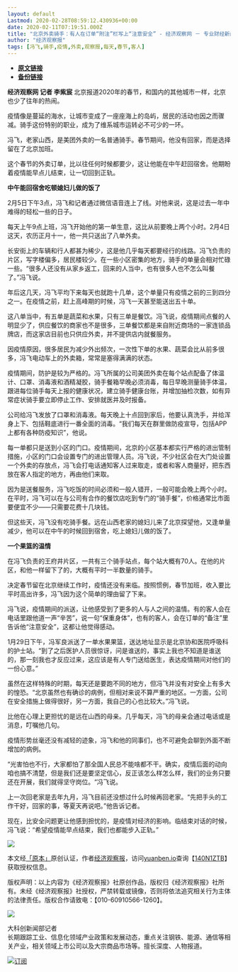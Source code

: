 ```yaml
---
layout: default
Lastmod: 2020-02-28T08:59:12.430936+00:00
date: 2020-02-11T07:19:51.000Z
title: "北京外卖骑手：有人在订单“附注”栏写上“注意安全” - 经济观察网 － 专业财经新闻网站"
author: "经济观察报"
tags: [冯飞,骑手,疫情,外卖,观察报,每天,春节,客人]
---
```


* [**原文链接**](http://archive.is/wXKYi)
* [**备份链接**](http://archive.is/wXKYi)


**经济观察网 记者 李紫宸** 北京报道2020年的春节，和国内的其他城市一样，北京也少了往年的热闹。

疫情像是蔓延的海水，让城市变成了一座座海上的岛屿，居民的活动也因之而骤减。骑手这份特别的职业，成为了维系城市运转必不可少的一环。

冯飞，老家山西，是美团外卖的一名普通骑手。春节期间，他没有回家，而是选择留在了北京加班。

这个春节的外卖订单，比以往任何时候都要少，这让他能在中午赶回宿舍。他期盼着疫情能早点儿结束，让一切回到正轨。

**中午能回宿舍吃顿媳妇儿做的饭了**

2月5日下午3点，冯飞和记者通过微信语音连上了线。对他来说，这是过去一年中难得的轻松一些的日子。

每天上午9点上班，冯飞开始他的第一单生意，这比从前要晚上两个小时。2月4日这天，农历正月十一，他一共只送出了八单外卖。

长安街上的车辆和行人都甚为稀少，这是他几乎每天都要经行的线路。冯飞负责的片区，写字楼偏多，居民楼较少。在一些小区密集的地方，骑手的单量会相对忙碌一些。“很多人还没有从家乡返工，回来的人当中，也有很多人也不怎么叫餐了。”冯飞说。

年后这几天，冯飞平均下来每天也就跑十几单，这个单量只有疫情之前的三到四分之一。在疫情之前，赶上高峰期的时候，冯飞一天甚至能送出五十单。

这八单当中，有五单是蔬菜和水果，只有三单是餐饮。冯飞说，疫情期间点餐的人明显少了，供应餐饮的商家也不是很多，三单餐饮都是来自附近商场的一家连锁品牌店，而这家店目前也只供应外卖，并不提供店内就餐服务。

因疫情原因，很多居民为减少外出频次，一次性下单的水果、蔬菜会比从前多很多，冯飞电动车上的外卖箱，常常是塞得满满的状态。

疫情期间，防护是较为严格的。冯飞所属的公司美团外卖在每个站点配备了体温计、口罩、消毒液和酒精凝胶，骑手餐箱早晚必须消毒，每日早晚测量骑手体温，跟进每位骑手每天上报的健康状况，建立骑手健康台账，并增加抽检次数，如有异常症状骑手要立即停止工作、安排就医并及时报备。

公司给冯飞发放了口罩和消毒液。每天晚上十点回到家后，他要认真洗手，并给浑身上下、包括鞋底进行一番全面的消毒。“我们每天在群里做防疫宣导，包括APP上都有各种防疫知识”，他说。

每一单都只是送到小区的门口。疫情期间，北京的小区基本都实行严格的进出管制措施，小区的门口会设置专门的进出管理人员。冯飞说，不少社区会在大门处设置一个外卖的存放点，冯飞会打电话通知客人过来取走，或者和客人商量好，把东西放在客人指定的地方，再由他们来取。

因为是送餐服务，冯飞吃饭的时间必须和一般人错开，一般可能会晚上两个小时。在平时，冯飞可以在与公司有合作的餐饮店吃到专门的“骑手餐”，价格通常比市面要便宜不少——只需要花费十几块钱。

但这些天，冯飞没有吃骑手餐。远在山西老家的媳妇儿来了北京探望他，又逢单量减少，他可以在中午的时候回到宿舍，吃上媳妇儿做的饭了。

**一个果篮的温情**

在冯飞负责的王府井片区，一共有三个骑手站点，每个站大概有70人。在他的片区，和他一样留下了的，大概有平时一半数量的骑手。

决定春节留在北京继续工作时，疫情还没有来临。按照惯例，春节加班，收入要比平时高出许多，冯飞因为这个简单的理由留了下来。

冯飞说，疫情期间的派送，让他感受到了更多的人与人之间的温情。有的客人会在电话里跟他道一声“辛苦”，说一句“保重身体”，也有的客人，会在订单的“备注”里告诉他“注意安全”，这都让他觉得感动。

1月29日下午，冯军良派送了一单水果果篮，送达地址显示是北京协和医院呼吸科的护士站。“到了之后医护人员很惊讶，问是谁送的，事实上我也不知道是谁送的，那一刻我也才反应过来，这应该是有人专门送给医生，表达疫情期间对他们的一份心意。”

虽然在这样特殊的时期，每天还是要跑不同的地方，但冯飞并没有对安全上有多大的惶恐。“北京虽然也有确诊的病例，但相对来说不算严重的地区。一方面，公司在安全措施上做得很好，另一方面，我自己的心也比较大。”冯飞说。

比他在心理上更担忧的是远在山西的母亲。几乎每天，冯飞的母亲会通过电话或是消息，叮嘱他几句。

疫情形势丝毫还没有减轻的迹象，冯飞和他的同事们，也不可避免会聊到外面不断增加的病例。

“光害怕也不行，大家都怕了那全国人民总不能啥都不干。确实，疫情后面的动向咱也搞不清楚，但是我们还是要坚定信心，反正该怎么样怎么样，我们的业务只要还在开展，我们就得坚守岗位。“冯飞说。

上一次回老家是去年九月，冯飞目前还没想过什么时候再回老家。“先把手头的工作干好，回家的事，等夏天再说吧。”他告诉记者。

现在，比安全问题更让他感到担忧的，是疫情对经济的影响。临结束对话的时候，冯飞说：“希望疫情能早点结束，我们也都能步入正轨。”

![](/images/post/d368f57deb3e1ffd216d9b552d952fd7.png)

本文经[「原本」](https://archive.is/o/wXKYi/yuanben.io/)原创认证，作者[经济观察报](https://archive.is/o/wXKYi/https://yuanben.io/author/b454cdbf-cec7-4ff6-a1f9-5e79c2353485)，访问[yuanben.io](https://archive.is/o/wXKYi/yuanben.io/)查询【[140N1ZTB](https://archive.is/o/wXKYi/https://www.yuanben.io/article/140N1ZTB8QD5C2B52X872LX8MTBLHH6JSTDVJ654LHYON492RA)】获取授权信息。

版权声明：以上内容为《经济观察报》社原创作品，版权归《经济观察报》社所有。未经《经济观察报》社授权，严禁转载或镜像，否则将依法追究相关行为主体的法律责任。版权合作请致电：【010-60910566-1260】。

[![](/images/post/fb429edeb848033e8be0d833843d4c04.jpg)](https://archive.is/o/wXKYi/space.eeo.com.cn/lizichen)

大科创新闻部记者  
长期跟踪工业、信息化领域产业政策和发展动态，重点关注钢铁、能源、通信等相关产业，相关领域上市公司以及大宗商品市场等。擅长深度、人物报道。

[![](/images/post/bf1bf656c8649e8b3fb486353b13510f.png)订阅](#)

